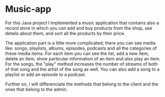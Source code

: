 # Music-app

For this Java project I implemented a music application that contains also a record store in which you can add and buy products from the shop, see details about them, and sort all the products by their price.

The application part is a little more complicated; there you can see media like: songs, playlists, albums, episodes, podcasts and all the categories of these media items. For each item you can see the list, add a new item, delete an item, show particular information of an item and also play an item. For the songs, the "play" method increases the number of streams of both of that song and the artist of the song as well. You can also add a song to a playlist or add an episode to a podcast.

Further on, I will differenciate the methods that belong to the client and the ones that belong to the admin.
